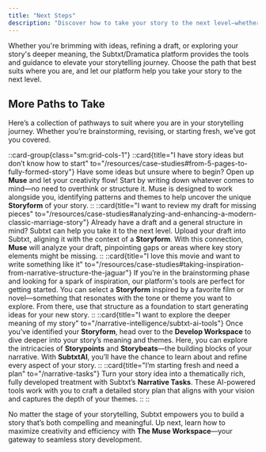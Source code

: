 ```yaml
---
title: "Next Steps"
description: "Discover how to take your story to the next level—whether you're brainstorming ideas, refining a draft, or exploring deeper themes."
---
```


Whether you're brimming with ideas, refining a draft, or exploring your story's deeper meaning, the Subtxt/Dramatica platform provides the tools and guidance to elevate your storytelling journey. Choose the path that best suits where you are, and let our platform help you take your story to the next level.

## **More Paths to Take**  

Here’s a collection of pathways to suit where you are in your storytelling journey. Whether you’re brainstorming, revising, or starting fresh, we’ve got you covered.

::card-group{class="sm:grid-cols-1"}
  ::card{title="I have story ideas but don’t know how to start" to="/resources/case-studies#from-5-pages-to-fully-formed-story"}
    Have some ideas but unsure where to begin? Open up **Muse** and let your creativity flow! Start by writing down whatever comes to mind—no need to overthink or structure it. Muse is designed to work alongside you, identifying patterns and themes to help uncover the unique **Storyform** of your story.
  ::
  ::card{title="I want to review my draft for missing pieces" to="/resources/case-studies#analyzing-and-enhancing-a-modern-classic-marriage-story"}
    Already have a draft and a general structure in mind? Subtxt can help you take it to the next level. Upload your draft into Subtxt, aligning it with the context of a **Storyform**. With this connection, **Muse** will analyze your draft, pinpointing gaps or areas where key story elements might be missing.
  ::
  ::card{title="I love this movie and want to write something like it" to="/resources/case-studies#taking-inspiration-from-narrative-structure-the-jaguar"}
    If you’re in the brainstorming phase and looking for a spark of inspiration, our platform's tools are perfect for getting started. You can select a **Storyform** inspired by a favorite film or novel—something that resonates with the tone or theme you want to explore. From there, use that structure as a foundation to start generating ideas for your new story.
  ::
  ::card{title="I want to explore the deeper meaning of my story" to="/narrative-intelligence/subtxt-ai-tools"}
    Once you’ve identified your **Storyform**, head over to the **Develop Workspace** to dive deeper into your story’s meaning and themes. Here, you can explore the intricacies of **Storypoints** and **Storybeats**—the building blocks of your narrative. With **SubtxtAI**, you’ll have the chance to learn about and refine every aspect of your story.
  ::
  ::card{title="I’m starting fresh and need a plan" to="/narrative-tasks"}
    Turn your story idea into a thematically rich, fully developed treatment with Subtxt’s **Narrative Tasks**. These AI-powered tools work with you to craft a detailed story plan that aligns with your vision and captures the depth of your themes.
  ::
::

No matter the stage of your storytelling, Subtxt empowers you to build a story that’s both compelling and meaningful. Up next, learn how to maximize creativity and efficiency with **The Muse Workspace**—your gateway to seamless story development.